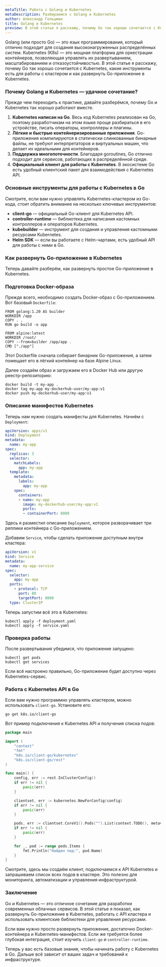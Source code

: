 ```yaml
---
metaTitle: Работа с Golang и Kubernetes
metaDescription: Разбираемся c Golang и Kubernetes
author: Александр Гольцман
title: Golang и Kubernetes
preview: В этой статье я расскажу, почему Go так хорошо сочетается с Kubernetes, какие инструменты есть для работы с кластером и как развернуть Go-приложение в Kubernetes.
---
```


Golang (или просто Go) — это язык программирования, который отлично подходит для создания высоконагруженных распределённых систем. Kubernetes (K8s) — это мощная платформа для оркестрации контейнеров, позволяющая управлять их развертыванием, масштабированием и отказоустойчивостью. В этой статье я расскажу, почему Go так хорошо сочетается с Kubernetes, какие инструменты есть для работы с кластером и как развернуть Go-приложение в Kubernetes.

### Почему Golang и Kubernetes — удачное сочетание?

Прежде чем переходить к практике, давайте разберёмся, почему Go и Kubernetes так хорошо работают вместе.

1. **Kubernetes написан на Go**. Весь код Kubernetes реализован на Go, поэтому разработчикам на этом языке проще разбираться в его устройстве, писать операторы, контроллеры и плагины.
2. **Лёгкие и быстрые контейнеризированные приложения**. Go-приложения компилируются в статически слинкованные бинарные файлы, не требуют интерпретаторов и виртуальных машин, что делает их идеальными для контейнеров.
3. **Поддержка многопоточности**. Благодаря goroutines, Go отлично подходит для сервисов, работающих в распределённой среде.
4. **Официальный клиент для работы с Kubernetes**. В экосистеме Go есть удобный клиентский пакет для взаимодействия с Kubernetes API.

### Основные инструменты для работы с Kubernetes в Go

Смотрите, если вам нужно управлять Kubernetes-кластером из Go-кода, стоит обратить внимание на несколько ключевых инструментов:

- **client-go** — официальный Go-клиент для Kubernetes API.
- **controller-runtime** — библиотека для написания кастомных контроллеров и операторов Kubernetes.
- **kubebuilder** — инструмент для создания и управления кастомными ресурсами Kubernetes.
- **Helm SDK** — если вы работаете с Helm-чартами, есть удобный API для работы с ними в Go.

### Как развернуть Go-приложение в Kubernetes

Теперь давайте разберём, как развернуть простое Go-приложение в Kubernetes.

### Подготовка Docker-образа

Прежде всего, необходимо создать Docker-образ с Go-приложением. Вот базовый `Dockerfile`:

```
FROM golang:1.20 AS builder
WORKDIR /app
COPY . .
RUN go build -o app

FROM alpine:latest
WORKDIR /root/
COPY --from=builder /app/app .
CMD ["./app"]
```

Этот Dockerfile сначала собирает бинарник Go-приложения, а затем помещает его в лёгкий контейнер на базе Alpine Linux.

Далее создаём образ и загружаем его в Docker Hub или другую реестр-репозиторию:

```
docker build -t my-app .
docker tag my-app my-dockerhub-user/my-app:v1
docker push my-dockerhub-user/my-app:v1
```

### Описание манифестов Kubernetes

Теперь нам нужно создать манифесты для Kubernetes. Начнём с `Deployment`:

```yaml
apiVersion: apps/v1
kind: Deployment
metadata:
  name: my-app
spec:
  replicas: 3
  selector:
    matchLabels:
      app: my-app
  template:
    metadata:
      labels:
        app: my-app
    spec:
      containers:
      - name: my-app
        image: my-dockerhub-user/my-app:v1
        ports:
        - containerPort: 8080
```

Здесь я разместил описание `Deployment`, которое разворачивает три реплики контейнера с Go-приложением.

Добавим `Service`, чтобы сделать приложение доступным внутри кластера:

```yaml
apiVersion: v1
kind: Service
metadata:
  name: my-app-service
spec:
  selector:
    app: my-app
  ports:
    - protocol: TCP
      port: 80
      targetPort: 8080
  type: ClusterIP
```

Теперь запустим всё это в Kubernetes:

```
kubectl apply -f deployment.yaml
kubectl apply -f service.yaml
```

### Проверка работы

После развертывания убедимся, что приложение запущено:

```
kubectl get pods
kubectl get services
```

Если всё настроено правильно, Go-приложение будет доступно через Kubernetes-сервис.

### Работа с Kubernetes API в Go

Если вам нужно программно управлять кластером, можно использовать `client-go`. Установите его:

```
go get k8s.io/client-go

```

Вот пример подключения к Kubernetes API и получения списка подов:

```go
package main

import (
    "context"
    "fmt"
    "k8s.io/client-go/kubernetes"
    "k8s.io/client-go/rest"
)

func main() {
    config, err := rest.InClusterConfig()
    if err != nil {
        panic(err)
    }

    clientset, err := kubernetes.NewForConfig(config)
    if err != nil {
        panic(err)
    }

    pods, err := clientset.CoreV1().Pods("").List(context.TODO(), metav1.ListOptions{})
    if err != nil {
        panic(err)
    }

    for _, pod := range pods.Items {
        fmt.Println("Найден под:", pod.Name)
    }
}
```

Смотрите, здесь мы создаём клиент, подключаемся к API Kubernetes и запрашиваем список всех подов в кластере. Это полезно для мониторинга, автоматизации и управления инфраструктурой.

### Заключение

Go и Kubernetes — это отличное сочетание для разработки современных облачных сервисов. В этой статье я показал, как развернуть Go-приложение в Kubernetes, работать с API кластера и использовать клиентские библиотеки для управления ресурсами.

Если вам нужно просто развернуть приложение, достаточно Docker-контейнера и Kubernetes-манифестов. Если же требуется более глубокая интеграция, стоит изучить `client-go` и `controller-runtime`.

Теперь у вас есть базовые знания, чтобы начинать работу с Kubernetes в Go. Дальше всё зависит от ваших задач и требований к инфраструктуре.
